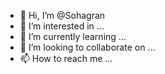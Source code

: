 - 👋 Hi, I’m @Sohagran
- 👀 I’m interested in ...
- 🌱 I’m currently learning ...
- 💞️ I’m looking to collaborate on ...
- 📫 How to reach me ...

<!---
Sohagran/Sohagran is a ✨ special ✨ repository because its `README.md` (this file) appears on your GitHub profile.
You can click the Preview link to take a look at your changes.
--->
